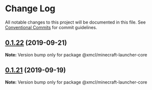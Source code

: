 # Change Log

All notable changes to this project will be documented in this file.
See [Conventional Commits](https://conventionalcommits.org) for commit guidelines.

## [0.1.22](https://github.com/ci010/ts-minecraft/compare/@xmcl/minecraft-launcher-core@0.1.21...@xmcl/minecraft-launcher-core@0.1.22) (2019-09-21)

**Note:** Version bump only for package @xmcl/minecraft-launcher-core





## [0.1.21](https://github.com/ci010/ts-minecraft/compare/@xmcl/minecraft-launcher-core@0.1.20...@xmcl/minecraft-launcher-core@0.1.21) (2019-09-19)

**Note:** Version bump only for package @xmcl/minecraft-launcher-core
